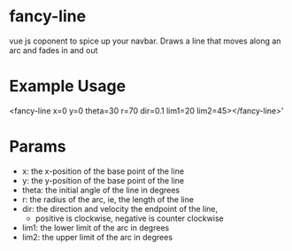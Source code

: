 # fancy-line
vue js coponent to spice up your navbar. Draws a line that moves along an arc and fades in and out


# Example Usage
\<fancy-line x=0 y=0 theta=30 r=70 dir=0.1 lim1=20 lim2=45\>\</fancy-line\>'

# Params
+ x: the x-position of the base point of the line</br>
+ y: the y-position of the base point of the line</br>
+ theta: the initial angle of the line in degrees</br>
+ r: the radius of the arc, ie, the length of the line</br>
+ dir: the direction and velocity the endpoint of the line,</br>
  - positive is clockwise, negative is counter clockwise</br>
+ lim1: the lower limit of the arc in degrees</br>
+ lim2: the upper limit of the arc in degrees</br>
